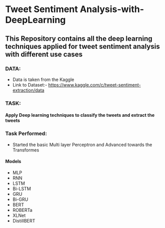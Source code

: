 # Tweet Sentiment Analysis-with-DeepLearning

## This Repository contains all the deep learning techniques applied for tweet sentiment analysis with different use cases

### DATA:

*  Data is taken from the Kaggle 
*  Link to Dataset:- https://www.kaggle.com/c/tweet-sentiment-extraction/data

### TASK:

#### Apply Deep learning techniques to classify the tweets and extract the tweets


### Task Performed:

* Started the basic Multi layer Perceptron and Advanced towards the Transformes

#### Models

* MLP
* RNN
* LSTM
* Bi-LSTM
* GRU
* Bi-GRU
* BERT
* ROBERTa
* XLNet
* DistillBERT

